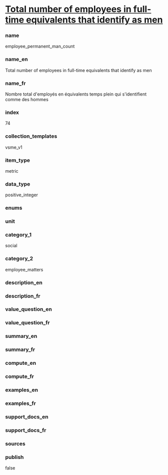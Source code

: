 
# [Total number of employees in full-time equivalents that identify as men](#employee_permanent_man_count)

### name

employee_permanent_man_count

### name_en

Total number of employees in full-time equivalents that identify as men

### name_fr

Nombre total d'employés en équivalents temps plein qui s'identifient comme des hommes

### index

74

### collection_templates

vsme_v1

### item_type

metric

### data_type

positive_integer

### enums



### unit



### category_1

social

### category_2

employee_matters

### description_en



### description_fr



### value_question_en



### value_question_fr



### summary_en



### summary_fr



### compute_en



### compute_fr



### examples_en



### examples_fr



### support_docs_en



### support_docs_fr



### sources



### publish

false
